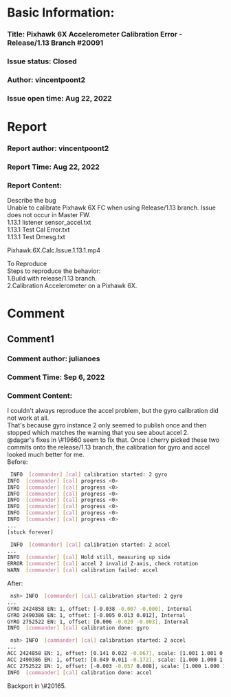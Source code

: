 # Basic Information:
### Title:  Pixhawk 6X Accelerometer Calibration Error - Release/1.13 Branch #20091 
### Issue status: Closed
### Author: vincentpoont2
### Issue open time: Aug 22, 2022
# Report
### Report author: vincentpoont2
### Report Time: Aug 22, 2022
### Report Content:   
Describe the bug  
Unable to calibrate Pixhawk 6X FC when using Release/1.13 branch. Issue does not occur in Master FW.  
1.13.1 listener sensor_accel.txt    
1.13.1 Test Cal Error.txt    
1.13.1 Test Dmesg.txt  
    
      
        
Pixhawk.6X.Calc.Issue.1.13.1.mp4      
      
To Reproduce  
Steps to reproduce the behavior:  
1.Build with release/1.13 branch.  
2.Calibration Accelerometer on a Pixhawk 6X.  

# Comment
## Comment1
### Comment author: julianoes
### Comment Time: Sep 6, 2022
### Comment Content:   
I couldn't always reproduce the accel problem, but the gyro calibration did not work at all.  
That's because gyro instance 2 only seemed to publish once and then stopped which matches the warning that you see about accel 2.  
@dagar's fixes in \\\#19660 seem to fix that. Once I cherry picked these two commits onto the release/1.13 branch, the calibration for gyro and accel looked much better for me.  
Before:  
    
```bash     
 INFO  [commander] [cal] calibration started: 2 gyro        
INFO  [commander] [cal] progress <0>        
INFO  [commander] [cal] progress <0>        
INFO  [commander] [cal] progress <0>        
INFO  [commander] [cal] progress <0>        
INFO  [commander] [cal] progress <0>        
INFO  [commander] [cal] progress <0>        
INFO  [commander] [cal] progress <0>        
...        
[stuck forever]        
```  
    
```bash     
 INFO  [commander] [cal] calibration started: 2 accel        
...        
INFO  [commander] [cal] Hold still, measuring up side        
ERROR [commander] [cal] accel 2 invalid Z-axis, check rotation        
WARN  [commander] [cal] calibration failed: accel        
```  
After:  
    
```bash     
 nsh> INFO  [commander] [cal] calibration started: 2 gyro        
...        
GYRO 2424858 EN: 1, offset: [-0.038 -0.007 -0.000], Internal        
GYRO 2490386 EN: 1, offset: [-0.005 0.013 0.012], Internal        
GYRO 2752522 EN: 1, offset: [0.006 -0.020 -0.003], Internal        
INFO  [commander] [cal] calibration done: gyro        
```  
    
```bash     
 nsh> INFO  [commander] [cal] calibration started: 2 accel        
...        
ACC 2424858 EN: 1, offset: [0.141 0.022 -0.067], scale: [1.001 1.001 0.981], Internal        
ACC 2490386 EN: 1, offset: [0.049 0.011 -0.172], scale: [1.000 1.000 1.000], Internal        
ACC 2752522 EN: 1, offset: [-0.003 -0.057 0.008], scale: [1.000 1.000 1.000], Internal        
INFO  [commander] [cal] calibration done: accel        
```  
Backport in \\\#20165.  

